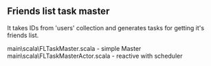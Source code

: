 ## Friends list task master ##

It takes IDs from 'users' collection and generates tasks for getting it's friends list.

main\scala\FLTaskMaster.scala - simple Master
main\scala\FLTaskMasterActor.scala - reactive with scheduler